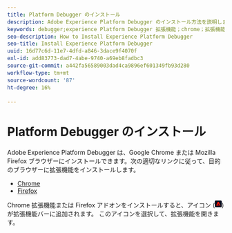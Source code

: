 ```yaml
---
title: Platform Debugger のインストール
description: Adobe Experience Platform Debugger のインストール方法を説明します。
keywords: debugger;experience Platform Debugger 拡張機能；chrome；拡張機能；インストール
seo-description: How to Install Experience Platform Debugger
seo-title: Install Experience Platform Debugger
uuid: 16d77c6d-11e7-4dfd-a846-3dace9f4070f
exl-id: add83773-dad7-4abe-9740-a69eb8fadbc3
source-git-commit: a442fa56589003dad4ca9896ef601349fb93d280
workflow-type: tm+mt
source-wordcount: '87'
ht-degree: 16%

---
```


# Platform Debugger のインストール

Adobe Experience Platform Debugger は、Google Chrome または Mozilla Firefox ブラウザーにインストールできます。次の適切なリンクに従って、目的のブラウザーに拡張機能をインストールします。

* [Chrome](https://chrome.google.com/webstore/detail/adobe-experience-cloud-de/ocdmogmohccmeicdhlhhgepeaijenapj)
* [Firefox](https://addons.mozilla.org/ja/firefox/addon/adobe-experience-platform-dbg/)

Chrome 拡張機能または Firefox アドオンをインストールすると、アイコン (![](assets/start-icon.jpg)) が拡張機能バーに追加されます。 このアイコンを選択して、拡張機能を開きます。
